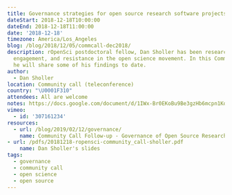 ```yaml
---
title: Governance strategies for open source research software projects
dateStart: 2018-12-18T10:00:00
dateEnd: 2018-12-18T11:00:00
date: '2018-12-18'
timezone: America/Los_Angeles
blog: /blog/2018/12/05/commcall-dec2018/
description: rOpenSci postdoctoral fellow, Dan Sholler has been researching governance,
  engagement, and resistance in the open science movement. In this Community Call
  he will share some of his findings to date.
author:
  - Dan Sholler
location: Community call (teleconference)
country: "\U0001F310"
attendees: All are welcome
notes: https://docs.google.com/document/d/1IWx-Br0EKoBu9Be3gzHb6mcpn1KdonQHAHyqMW3gNIo/edit?usp=sharing
vimeo:
  - id: '307161234'
resources:
  - url: /blog/2019/02/12/governance/
    name: Community Call Follow-up - Governance of Open Source Research Software Organizations
- url: /pdfs/20181218-ropensci-community_call-sholler.pdf
    name: Dan Sholler's slides
tags:
  - governance
  - community call
  - open science
  - open source
---
```

